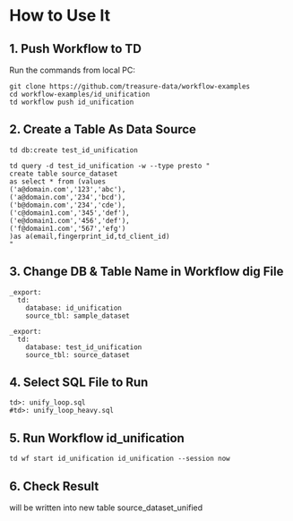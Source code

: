 
# How to Use It 

## 1. Push Workflow to TD 

Run the commands from local PC:

```
git clone https://github.com/treasure-data/workflow-examples
cd workflow-examples/id_unification
td workflow push id_unification
```

## 2. Create a Table As Data Source 

```
td db:create test_id_unification

td query -d test_id_unification -w --type presto "
create table source_dataset 
as select * from (values
('a@domain.com','123','abc'),
('a@domain.com','234','bcd'),
('b@domain.com','234','cde'),
('c@domain1.com','345','def'),
('e@domain1.com','456','def'),
('f@domain1.com','567','efg')
)as a(email,fingerprint_id,td_client_id)
"
```

## 3. Change DB & Table Name in Workflow dig File

```
_export:
  td:
    database: id_unification
    source_tbl: sample_dataset
```

```
_export:
  td:
    database: test_id_unification
    source_tbl: source_dataset
```

## 4. Select SQL File to Run

```
td>: unify_loop.sql
#td>: unify_loop_heavy.sql
```

## 5. Run Workflow id_unification

```
td wf start id_unification id_unification --session now
```

## 6. Check Result 
will be written into new table source_dataset_unified

